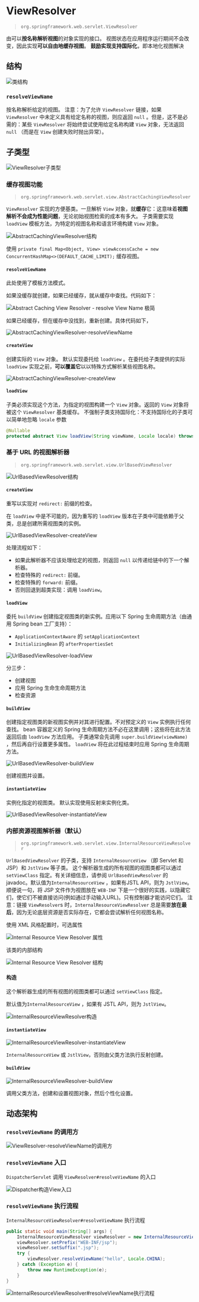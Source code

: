 # ViewResolver

> `org.springframework.web.servlet.ViewResolver`

由可以**按名称解析视图**的对象实现的接口。
视图状态在应用程序运行期间不会改变，因此实现**可以自由地缓存视图**。
**鼓励实现支持国际化**，即本地化视图解决

## 结构

![类结构](images\ViewResolver结构.png)

### `resolveViewName`

按名称解析给定的视图。
注意：为了允许 `ViewResolver` 链接，如果 `ViewResolver` 中未定义具有给定名称的视图，则应返回 `null` 。但是，这不是必需的：某些 `ViewResolver` 将始终尝试使用给定名称构建 `View` 对象，无法返回 `null` （而是在 `View` 创建失败时抛出异常）。

## 子类型

![ViewResolver子类型](images\ViewResolver子类型.png)

### 缓存视图功能

>`org.springframework.web.servlet.view.AbstractCachingViewResolver`

`ViewResolver` 实现的方便基类。一旦解析 `View` 对象，就**缓存**它：这意味着**视图解析不会成为性能问题**，无论初始视图检索的成本有多大。
子类需要实现 `loadView` 模板方法，为特定的视图名称和语言环境构建 `View` 对象。

![AbstractCachingViewResolver结构](images\AbstractCachingViewResolver结构.png)

使用 `private final Map<Object, View> viewAccessCache = new ConcurrentHashMap<>(DEFAULT_CACHE_LIMIT);` 缓存视图。



#### `resolveViewName`

此处使用了模板方法模式。

如果没缓存就创建，如果已经缓存，就从缓存中查找。代码如下：

![Abstract Caching View Resolver - resolve View Name 极简](images\AbstractCachingViewResolver-resolveViewName-极简.png)

如果已经缓存，但在缓存中没找到，重新创建。具体代码如下，

![AbstractCachingViewResolver-resolveViewName](images\AbstractCachingViewResolver-resolveViewName.png)

#### `createView`

创建实际的 `View` 对象。
默认实现委托给 `loadView` 。在委托给子类提供的实际 `loadView` 实现之前，**可以覆盖它**以以特殊方式解析某些视图名称。

![AbstractCachingViewResolver-createView](images\AbstractCachingViewResolver-createView.png)

#### `loadView`

子类必须实现这个方法，为指定的视图构建一个 `View` 对象。返回的 `View` 对象将被这个 `ViewResolver` 基类缓存。
不强制子类支持国际化：不支持国际化的子类可以简单地忽略 `locale` 参数

``` java
@Nullable
protected abstract View loadView(String viewName, Locale locale) throws Exception;
```



### 基于 URL 的视图解析器

> `org.springframework.web.servlet.view.UrlBasedViewResolver`

![UrlBasedViewResolver结构](images\UrlBasedViewResolver结构.png)



#### `createView`

重写以实现对 `redirect:` 前缀的检查。

在 `loadView` 中是不可能的，因为重写的 `loadView` 版本在子类中可能依赖于父类，总是创建所需视图类的实例。

![UrlBasedViewResolver-createView](images\UrlBasedViewResolver-createView.png)

处理流程如下：

* 如果此解析器不应该处理给定的视图，则返回 `null` 以传递给链中的下一个解析器。
* 检查特殊的 `redirect:` 前缀。
* 检查特殊的 `forward:` 前缀。
* 否则回退到超类实现：调用 `loadView`。

#### `loadView`

委托 `buildView` 创建指定视图类的新实例。应用以下 Spring 生命周期方法（由通用 Spring bean 工厂支持）：

* `ApplicationContextAware` 的 `setApplicationContext`
* `InitializingBean` 的 `afterPropertiesSet`

![UrlBasedViewResolver-loadView](images\UrlBasedViewResolver-loadView.png)

分三步：

* 创建视图
* 应用 Spring 生命生命周期方法
* 检查资源

#### `buildView`

创建指定视图类的新视图实例并对其进行配置。不对预定义的 `View` 实例执行任何查找。
bean 容器定义的 Spring 生命周期方法不必在这里调用；这些将在此方法返回后由 `loadView` 方法应用。
子类通常会先调用 `super.buildView(viewName)` ，然后再自行设置更多属性。 `loadView` 将在此过程结束时应用 Spring 生命周期方法。

![UrlBasedViewResolver-buildView](images\UrlBasedViewResolver-buildView.png)

创建视图并设置。

#### `instantiateView`

实例化指定的视图类。
默认实现使用反射来实例化类。

![UrlBasedViewResolver-instantiateView](images\UrlBasedViewResolver-instantiateView.png)

### 内部资源视图解析器（默认）

> `org.springframework.web.servlet.view.InternalResourceViewResolver`

`UrlBasedViewResolver` 的子类，支持 `InternalResourceView` （即 Servlet 和 JSP）和 `JstlView` 等子类。
这个解析器生成的所有视图的视图类都可以通过 `setViewClass` 指定。有关详细信息，请参阅 `UrlBasedViewResolver` 的 javadoc。默认值为`InternalResourceView` ，如果有JSTL API，则为 `JstlView`。
顺便说一句，将 JSP 文件作为视图放在 `WEB-INF` 下是一个很好的实践，以隐藏它们，使它们不被直接访问(例如通过手动输入URL)。只有控制器才能访问它们。
注意：链接 `ViewResolver`s 时，`InternalResourceViewResolver` 总是需要**放在最后**，因为无论底层资源是否实际存在，它都会尝试解析任何视图名称。

使用 XML 风格配置时，可选属性

![Internal Resource View Resolver 属性](images\InternalResourceViewResolver属性.png)



该类的内部结构

![Internal Resource View Resolver 结构](images\InternalResourceViewResolver结构.png)

#### 构造

这个解析器生成的所有视图的视图类都可以通过 `setViewClass` 指定。

默认值为`InternalResourceView` ，如果有 JSTL API，则为 `JstlView`。

![InternalResourceViewResolver构造](images\InternalResourceViewResolver构造.png)

#### `instantiateView`

![InternalResourceViewResolver-instantiateView](images\InternalResourceViewResolver-instantiateView.png)

`InternalResourceView` 或 `JstlView`，否则由父类方法执行反射创建。

#### `buildView`

![InternalResourceViewResolver-buildView](images\InternalResourceViewResolver-buildView.png)

调用父类方法，创建和设置视图对象，然后个性化设置。

## 动态架构

### `resolveViewName` 的调用方

![ViewResolver-resolveViewName的调用方](images\ViewResolver-resolveViewName的调用方.png)

### `resolveViewName` 入口

`DispatcherServlet` 调用 `ViewResolver#resolveViewName`  的入口

![Dispatcher构造View入口](images\Dispatcher构造View入口.png)

### `resolveViewName` 执行流程

`InternalResourceViewResolver#resolveViewName` 执行流程

``` java
public static void main(String[] args) {
    InternalResourceViewResolver viewResolver = new InternalResourceViewResolver();
    viewResolver.setPrefix("WEB-INF/jsp");
    viewResolver.setSuffix(".jsp");
    try {
        viewResolver.resolveViewName("hello", Locale.CHINA);
    } catch (Exception e) {
        throw new RuntimeException(e);
    }
}
```

![InternalResourceViewResolver#resolveViewName执行流程](images\InternalResourceViewResolver#resolveViewName执行流程.png)
